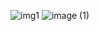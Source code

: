 ![img1](https://github.com/ferguddm/redis-cache-project/assets/58135307/0d2d41df-88b2-4ebb-bdff-42cc9b7ca3c8)
![image (1)](https://github.com/ferguddm/redis-cache-project/assets/58135307/ae18f07b-637d-4bd5-b9e8-0f83e04f00ba)
